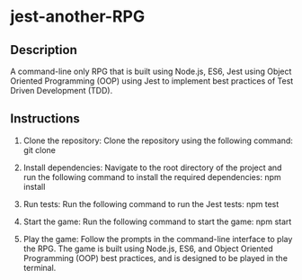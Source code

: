 # jest-another-RPG

## Description

A command-line only RPG that is built using Node.js, ES6, Jest using Object Oriented Programming (OOP) using Jest to implement best practices of Test Driven Development (TDD).

## Instructions

1. Clone the repository: Clone the repository using the following command:
git clone <repository-url>

2. Install dependencies: Navigate to the root directory of the project and run the following command to install the required dependencies:
npm install
  
3. Run tests: Run the following command to run the Jest tests:
npm test

4. Start the game: Run the following command to start the game:
npm start

5. Play the game: Follow the prompts in the command-line interface to play the RPG. The game is built using Node.js, ES6, and Object Oriented Programming (OOP) best practices, and is designed to be played in the terminal.
